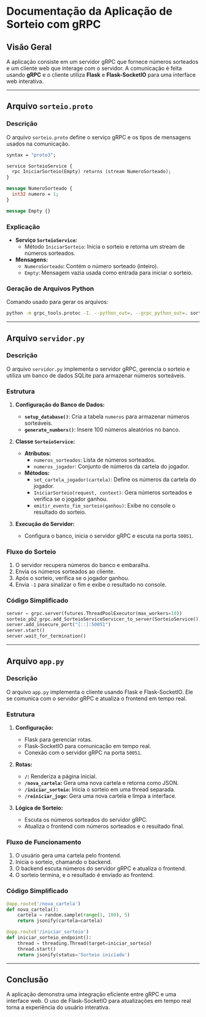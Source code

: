 # Documentação da Aplicação de Sorteio com gRPC

## Visão Geral

A aplicação consiste em um servidor gRPC que fornece números sorteados e um cliente web que interage com o servidor. A comunicação é feita usando **gRPC** e o cliente utiliza **Flask** e **Flask-SocketIO** para uma interface web interativa.

---

## Arquivo `sorteio.proto`

### Descrição

O arquivo `sorteio.proto` define o serviço gRPC e os tipos de mensagens usados na comunicação.

```proto
syntax = "proto3";

service SorteioService {
  rpc IniciarSorteio(Empty) returns (stream NumeroSorteado);
}

message NumeroSorteado {
  int32 numero = 1;
}

message Empty {}
```

### Explicação

- **Serviço `SorteioService`:**
  - Método `IniciarSorteio`: Inicia o sorteio e retorna um stream de números sorteados.
- **Mensagens:**
  - `NumeroSorteado`: Contém o número sorteado (inteiro).
  - `Empty`: Mensagem vazia usada como entrada para iniciar o sorteio.

### Geração de Arquivos Python

Comando usado para gerar os arquivos:

```bash
python -m grpc_tools.protoc -I. --python_out=. --grpc_python_out=. sorteio.proto
```

---

## Arquivo `servidor.py`

### Descrição

O arquivo `servidor.py` implementa o servidor gRPC, gerencia o sorteio e utiliza um banco de dados SQLite para armazenar números sorteáveis.

### Estrutura

1. **Configuração do Banco de Dados:**
   - **`setup_database()`**: Cria a tabela `numeros` para armazenar números sorteáveis.
   - **`generate_numbers()`**: Insere 100 números aleatórios no banco.

2. **Classe `SorteioService`:**
   - **Atributos:**
     - `numeros_sorteados`: Lista de números sorteados.
     - `numeros_jogador`: Conjunto de números da cartela do jogador.
   - **Métodos:**
     - `set_cartela_jogador(cartela)`: Define os números da cartela do jogador.
     - `IniciarSorteio(request, context)`: Gera números sorteados e verifica se o jogador ganhou.
     - `emitir_evento_fim_sorteio(ganhou)`: Exibe no console o resultado do sorteio.

3. **Execução do Servidor:**
   - Configura o banco, inicia o servidor gRPC e escuta na porta `50051`.

### Fluxo do Sorteio

1. O servidor recupera números do banco e embaralha.
2. Envia os números sorteados ao cliente.
3. Após o sorteio, verifica se o jogador ganhou.
4. Envia `-1` para sinalizar o fim e exibe o resultado no console.

### Código Simplificado

```python
server = grpc.server(futures.ThreadPoolExecutor(max_workers=10))
sorteio_pb2_grpc.add_SorteioServiceServicer_to_server(SorteioService(), server)
server.add_insecure_port("[::]:50051")
server.start()
server.wait_for_termination()
```

---

## Arquivo `app.py`

### Descrição

O arquivo `app.py` implementa o cliente usando Flask e Flask-SocketIO. Ele se comunica com o servidor gRPC e atualiza o frontend em tempo real.

### Estrutura

1. **Configuração:**
   - Flask para gerenciar rotas.
   - Flask-SocketIO para comunicação em tempo real.
   - Conexão com o servidor gRPC na porta `50051`.

2. **Rotas:**
   - **`/`:** Renderiza a página inicial.
   - **`/nova_cartela`:** Gera uma nova cartela e retorna como JSON.
   - **`/iniciar_sorteio`:** Inicia o sorteio em uma thread separada.
   - **`/reiniciar_jogo`:** Gera uma nova cartela e limpa a interface.

3. **Lógica de Sorteio:**
   - Escuta os números sorteados do servidor gRPC.
   - Atualiza o frontend com números sorteados e o resultado final.

### Fluxo de Funcionamento

1. O usuário gera uma cartela pelo frontend.
2. Inicia o sorteio, chamando o backend.
3. O backend escuta números do servidor gRPC e atualiza o frontend.
4. O sorteio termina, e o resultado é enviado ao frontend.

### Código Simplificado

```python
@app.route('/nova_cartela')
def nova_cartela():
    cartela = random.sample(range(1, 100), 5)
    return jsonify(cartela=cartela)

@app.route('/iniciar_sorteio')
def iniciar_sorteio_endpoint():
    thread = threading.Thread(target=iniciar_sorteio)
    thread.start()
    return jsonify(status='Sorteio iniciado')
```

---

## Conclusão

A aplicação demonstra uma integração eficiente entre gRPC e uma interface web. O uso de Flask-SocketIO para atualizações em tempo real torna a experiência do usuário interativa.
